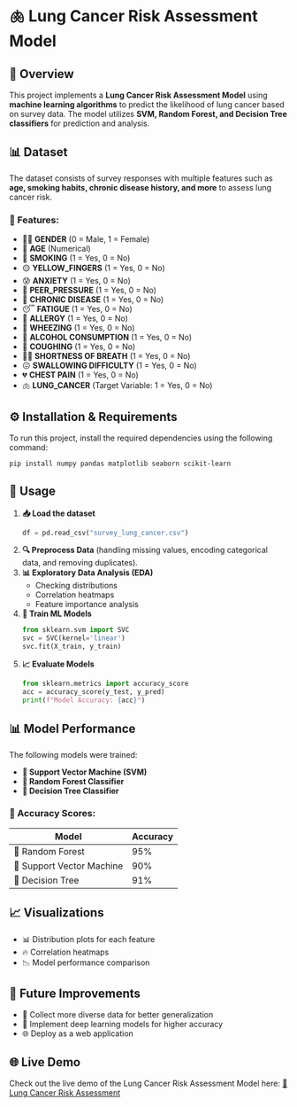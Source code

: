 # 🫁 Lung Cancer Risk Assessment Model

## 📌 Overview
This project implements a **Lung Cancer Risk Assessment Model** using **machine learning algorithms** to predict the likelihood of lung cancer based on survey data. The model utilizes **SVM, Random Forest, and Decision Tree classifiers** for prediction and analysis.

## 📊 Dataset
The dataset consists of survey responses with multiple features such as **age, smoking habits, chronic disease history, and more** to assess lung cancer risk. 

### 📌 Features:
- 🧑‍⚕️ **GENDER** (0 = Male, 1 = Female)
- 🎂 **AGE** (Numerical)
- 🚬 **SMOKING** (1 = Yes, 0 = No)
- 🟡 **YELLOW_FINGERS** (1 = Yes, 0 = No)
- 😰 **ANXIETY** (1 = Yes, 0 = No)
- 👫 **PEER_PRESSURE** (1 = Yes, 0 = No)
- 🏥 **CHRONIC DISEASE** (1 = Yes, 0 = No)
- 😴 **FATIGUE** (1 = Yes, 0 = No)
- 🤧 **ALLERGY** (1 = Yes, 0 = No)
- 😤 **WHEEZING** (1 = Yes, 0 = No)
- 🍷 **ALCOHOL CONSUMPTION** (1 = Yes, 0 = No)
- 🤧 **COUGHING** (1 = Yes, 0 = No)
- 😮‍💨 **SHORTNESS OF BREATH** (1 = Yes, 0 = No)
- 😖 **SWALLOWING DIFFICULTY** (1 = Yes, 0 = No)
- 💔 **CHEST PAIN** (1 = Yes, 0 = No)
- 🫁 **LUNG_CANCER** (Target Variable: 1 = Yes, 0 = No)

## ⚙️ Installation & Requirements
To run this project, install the required dependencies using the following command:

```sh
pip install numpy pandas matplotlib seaborn scikit-learn
```

## 🚀 Usage
1. **📥 Load the dataset**
   ```python
   df = pd.read_csv("survey_lung_cancer.csv")
   ```
2. **🔍 Preprocess Data** (handling missing values, encoding categorical data, and removing duplicates).
3. **📊 Exploratory Data Analysis (EDA)**
   - Checking distributions
   - Correlation heatmaps
   - Feature importance analysis
4. **🤖 Train ML Models**
   ```python
   from sklearn.svm import SVC
   svc = SVC(kernel='linear')
   svc.fit(X_train, y_train)
   ```
5. **📈 Evaluate Models**
   ```python
   from sklearn.metrics import accuracy_score
   acc = accuracy_score(y_test, y_pred)
   print(f"Model Accuracy: {acc}")
   ```

## 📊 Model Performance
The following models were trained:
- **🤖 Support Vector Machine (SVM)**
- **🌲 Random Forest Classifier**
- **🌳 Decision Tree Classifier**

### 🎯 Accuracy Scores:
| Model               | Accuracy |
|---------------------|----------|
| 🌲 Random Forest      |  95%  |
| 🤖 Support Vector Machine | 90%  |
| 🌳 Decision Tree      |  91%    |

## 📈 Visualizations
- 📊 Distribution plots for each feature
- 🔥 Correlation heatmaps
- 📉 Model performance comparison

## 🔮 Future Improvements
- 🏥 Collect more diverse data for better generalization
- 🧠 Implement deep learning models for higher accuracy
- 🌐 Deploy as a web application

## 🌐 Live Demo
Check out the live demo of the Lung Cancer Risk Assessment Model here:
[🔗 Lung Cancer Risk Assessment](https://lungcancerriskassessment.netlify.app/)
